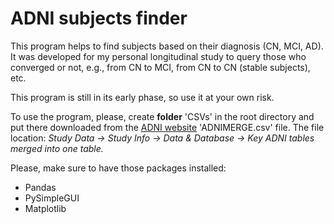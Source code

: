 # ADNI subjects finder

This program helps to find subjects based on their diagnosis (CN, MCI, AD). It was developed for my personal longitudinal study to query those who converged or not, e.g., from CN to MCI, from CN to CN (stable subjects), etc.

This program is still in its early phase, so use it at your own risk.

To use the program, please, create **folder** 'CSVs' in the root directory and put there downloaded from the [ADNI website](http://adni.loni.usc.edu/data-samples/access-data/) 'ADNIMERGE.csv' file. The file location: 
*Study Data -> Study Info -> Data & Database -> Key ADNI tables merged into one table.*

Please, make sure to have those packages installed:
* Pandas
* PySimpleGUI
* Matplotlib
